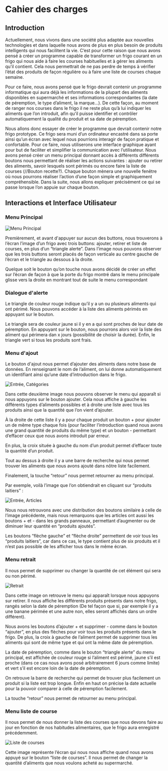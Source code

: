 # Cahier des charges

## Introduction

Actuellement, nous vivons dans une société plus adaptée aux nouvelles technologies et dans laquelle nous avons de plus en plus besoin de produits intelligents qui nous facilitent la vie.
C’est pour cette raison que nous avons pensé à créer un programme capable de transformer un frigo courant en un frigo qui nous aide à faire les courses habituelles et à gérer les aliments qu’il contient. Cela nous permettrait de ne pas perdre de temps à vérifier l’état des produits de façon régulière ou à faire une liste de courses chaque semaine.

Pour ce faire, nous avons pensé que le frigo devrait contenir un programme informatique qui aura déjà les informations de la plupart des aliments disponibles en supermarché et ses informations correspondantes (la date de péremption, le type d’aliment, la marque…). De cette façon, au moment de ranger nos courses dans le frigo il ne reste plus qu’à lui indiquer les aliments que l’on introduit, afin qu’il puisse identifier et contrôler automatiquement la qualité du produit et sa date de péremption.

Nous allons donc essayer de créer le programme que devrait contenir notre frigo prototype. Ce frigo sera muni d’un ordinateur encastré dans sa porte ainsi qu’un écran avec lequel nous pourrions interagir de façon pratique et confortable. Pour ce faire, nous utiliserons une interface graphique ayant pour but de faciliter et simplifier la communication avec l’utilisateur.
Nous avons pensé créer un menu principal donnant accès à différents différents boutons nous permettant de réaliser les actions suivantes : ajouter ou retirer des aliments, savoir lesquels sont périmés ou encore faire la liste de courses (//Bouton recette?). Chaque bouton mènera une nouvelle fenêtre où nous pourrons réaliser l’action d’une façon simple et graphiquement compréhensible.
Dans la suite, nous allons expliquer précisément ce qui se passe lorsque l’on appuie sur chaque bouton.

## Interactions et Interface Utilisateur

### Menu Principal

![Menu Principal](interface-utilisateur/menuPrincipal.jpg)

Premièrement, et avant d'appuyer sur aucun des buttons, nous trouverons à l’écran l’image d’un frigo avec trois buttons: ajouter, retirer et liste de courses, en plus d’un “triangle alerte”.
Dans l’image nous pouvons observer que les trois buttons seront placés de façon verticale au centre gauche de l’écran et le triangle au dessous à la droite.

Quelque soit le bouton qu’on touche nous avons décidé de créer un effet sur l’écran de façon à que la porte du frigo montré dans le menu principale glisse vers la droite en montrant tout de suite le menu correspondant

### Dialogue d'alerte

Le triangle de couleur rouge indique qu’il y a un ou plusieurs aliments qui ont périmé. Nous pouvons accéder à la liste des aliments périmés en appuyant sur le bouton.

Le triangle sera de couleur jaune si il y en a qui sont proches de leur date de péremption. En appuyant sur le bouton, nous pourrons alors voir la liste des aliment qui périmera dan x jours (possibilité de choisir la durée). Enfin, le triangle vert si tous les produits sont frais.

### Menu d'ajout

Le bouton d'ajout nous permet d’ajouter des aliments dans notre base de données. En renseignant le nom de l’aliment, on lui donne automatiquement un identifiant ainsi qu’une date d’introduction dans le frigo.    

![Entrée, Catégories](interface-utilisateur/entreeCategories.jpg)

Dans cette deuxième image nous pouvons observer le menu qui apparaît si nous appuyons sur le bouton ajouter. Cela nous affiche à gauche les différents types d’aliments possibles  et à droite une liste avec tous les produits ainsi que la quantité que l’on vient d’ajouter.

À la droite de cette liste il y a pour chaque produit un bouton + pour ajouter un de même type chaque fois (pour faciliter l’introduction quand nous avons une grand quantité de produits du même type) et un bouton - permettant d’effacer ceux que nous avons introduit par erreur.

En plus, la croix située à gauche du nom d’un produit permet d’effacer toute la quantité d’un produit.

Tout au dessus à droite il y a une barre de recherche qui nous permet trouver les aliments que nous avons ajouté dans nôtre liste facilement.

Finalement, la touche “retour” nous permet retourner au menu principal.

Par exemple, voilà l’image que l’on obtiendrait en cliquant sur “produits laitiers” :

![Entrée, Articles](interface-utilisateur/entreeArticles.jpg)

Nous nous retrouvons avec une distribution des boutons similaire à celle de l’image précédente, mais nous remarquons que les articles ont aussi les boutons + et - dans les grands panneaux, permettant d’augmenter ou de diminuer leur quantité en “produits ajoutés”.

Les boutons “flèche gauche” et “flèche droite” permettent de voir tous les “produits laitiers”, car dans ce cas, le type contient plus de six produits et il n’est pas possible de les afficher tous dans le même écran.

### Menu retrait

Il nous permet de supprimer ou changer la quantité de cet élément qui sera ou non périmé.

![Retrait](interface-utilisateur/retrait.jpg)

Dans cette image on retrouve le menu qui apparaît lorsque nous appuyons sur retirer. Il nous affiche les différents produits présents dans notre frigo, rangés selon la date de péremption (De tel façon que si, par exemple il y a une banane périmée et une autre non, elles seront affichés dans un ordre différent).

Nous avons les boutons d’ajouter + et supprimer - comme dans le bouton “ajouter”, en plus des flèches pour voir tous les produits présents dans le frigo. De plus, la croix à gauche de l’aliment permet de supprimer tous les aliments qui sont de même type et qui ont la même date de péremption.

La date de péremption, comme dans le bouton “triangle alerte” du menu principal, est affichée de couleur rouge si l’aliment est périmé, jaune s’il est proche (dans ce cas nous avons posé arbitrairement 6 jours comme limite) et vert s’il est encore loin de la date de péremption.

On retrouve la barre de recherche qui permet de trouver plus facilement un produit si la liste est trop longue. Enfin en haut on précise la date actuelle pour la pouvoir comparer à celle de péremption facilement.

La touche “retour” nous permet de retourner au menu principal.

### Menu liste de course

Il nous permet de nous donner la liste des courses que nous devons faire au jour en fonction de nos habitudes alimentaires, que le frigo aura enregistré précédemment.

![Liste de courses](interface-utilisateur/listeCourses.jpg)

Cette image représente l’écran qui nous nous affiche quand nous avons appuyé sur le bouton “liste de courses”. Il nous permet de changer la quantité d’aliments que nous voulons acheté au supermarché.